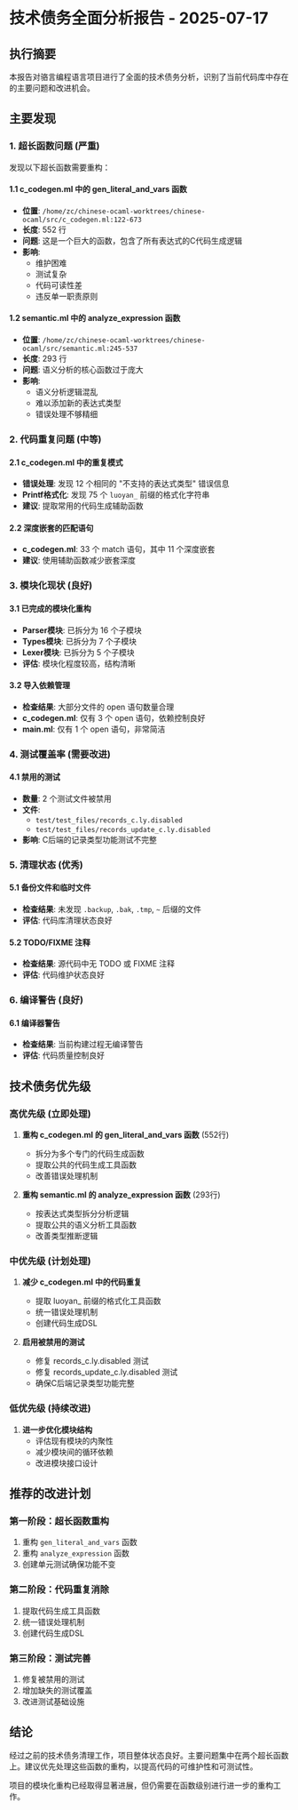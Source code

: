 # 技术债务全面分析报告 - 2025-07-17

## 执行摘要

本报告对骆言编程语言项目进行了全面的技术债务分析，识别了当前代码库中存在的主要问题和改进机会。

## 主要发现

### 1. 超长函数问题 (严重)

发现以下超长函数需要重构：

#### 1.1 c_codegen.ml 中的 gen_literal_and_vars 函数
- **位置**: `/home/zc/chinese-ocaml-worktrees/chinese-ocaml/src/c_codegen.ml:122-673`
- **长度**: 552 行
- **问题**: 这是一个巨大的函数，包含了所有表达式的C代码生成逻辑
- **影响**: 
  - 维护困难
  - 测试复杂
  - 代码可读性差
  - 违反单一职责原则

#### 1.2 semantic.ml 中的 analyze_expression 函数
- **位置**: `/home/zc/chinese-ocaml-worktrees/chinese-ocaml/src/semantic.ml:245-537`
- **长度**: 293 行
- **问题**: 语义分析的核心函数过于庞大
- **影响**:
  - 语义分析逻辑混乱
  - 难以添加新的表达式类型
  - 错误处理不够精细

### 2. 代码重复问题 (中等)

#### 2.1 c_codegen.ml 中的重复模式
- **错误处理**: 发现 12 个相同的 "不支持的表达式类型" 错误信息
- **Printf格式化**: 发现 75 个 `luoyan_` 前缀的格式化字符串
- **建议**: 提取常用的代码生成辅助函数

#### 2.2 深度嵌套的匹配语句
- **c_codegen.ml**: 33 个 match 语句，其中 11 个深度嵌套
- **建议**: 使用辅助函数减少嵌套深度

### 3. 模块化现状 (良好)

#### 3.1 已完成的模块化重构
- **Parser模块**: 已拆分为 16 个子模块
- **Types模块**: 已拆分为 7 个子模块  
- **Lexer模块**: 已拆分为 5 个子模块
- **评估**: 模块化程度较高，结构清晰

#### 3.2 导入依赖管理
- **检查结果**: 大部分文件的 open 语句数量合理
- **c_codegen.ml**: 仅有 3 个 open 语句，依赖控制良好
- **main.ml**: 仅有 1 个 open 语句，非常简洁

### 4. 测试覆盖率 (需要改进)

#### 4.1 禁用的测试
- **数量**: 2 个测试文件被禁用
- **文件**: 
  - `test/test_files/records_c.ly.disabled`
  - `test/test_files/records_update_c.ly.disabled`
- **影响**: C后端的记录类型功能测试不完整

### 5. 清理状态 (优秀)

#### 5.1 备份文件和临时文件
- **检查结果**: 未发现 `.backup`, `.bak`, `.tmp`, `~` 后缀的文件
- **评估**: 代码库清理状态良好

#### 5.2 TODO/FIXME 注释
- **检查结果**: 源代码中无 TODO 或 FIXME 注释
- **评估**: 代码维护状态良好

### 6. 编译警告 (良好)

#### 6.1 编译器警告
- **检查结果**: 当前构建过程无编译警告
- **评估**: 代码质量控制良好

## 技术债务优先级

### 高优先级 (立即处理)
1. **重构 c_codegen.ml 的 gen_literal_and_vars 函数** (552行)
   - 拆分为多个专门的代码生成函数
   - 提取公共的代码生成工具函数
   - 改善错误处理机制

2. **重构 semantic.ml 的 analyze_expression 函数** (293行)
   - 按表达式类型拆分分析逻辑
   - 提取公共的语义分析工具函数
   - 改善类型推断逻辑

### 中优先级 (计划处理)
1. **减少 c_codegen.ml 中的代码重复**
   - 提取 luoyan_ 前缀的格式化工具函数
   - 统一错误处理机制
   - 创建代码生成DSL

2. **启用被禁用的测试**
   - 修复 records_c.ly.disabled 测试
   - 修复 records_update_c.ly.disabled 测试
   - 确保C后端记录类型功能完整

### 低优先级 (持续改进)
1. **进一步优化模块结构**
   - 评估现有模块的内聚性
   - 减少模块间的循环依赖
   - 改进模块接口设计

## 推荐的改进计划

### 第一阶段：超长函数重构
1. 重构 `gen_literal_and_vars` 函数
2. 重构 `analyze_expression` 函数
3. 创建单元测试确保功能不变

### 第二阶段：代码重复消除
1. 提取代码生成工具函数
2. 统一错误处理机制
3. 创建代码生成DSL

### 第三阶段：测试完善
1. 修复被禁用的测试
2. 增加缺失的测试覆盖
3. 改进测试基础设施

## 结论

经过之前的技术债务清理工作，项目整体状态良好。主要问题集中在两个超长函数上。建议优先处理这些函数的重构，以提高代码的可维护性和可测试性。

项目的模块化重构已经取得显著进展，但仍需要在函数级别进行进一步的重构工作。